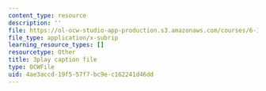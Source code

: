 ```yaml
---
content_type: resource
description: ''
file: https://ol-ocw-studio-app-production.s3.amazonaws.com/courses/6-189-multicore-programming-primer-january-iap-2007/4ae3accd19f557f7bc9ec162241d46dd_s8dZi6eqsJU.vtt
file_type: application/x-subrip
learning_resource_types: []
resourcetype: Other
title: 3play caption file
type: OCWFile
uid: 4ae3accd-19f5-57f7-bc9e-c162241d46dd
---
```

